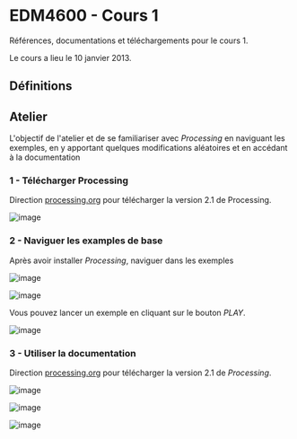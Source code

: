 EDM4600 - Cours 1
=======

Références, documentations et téléchargements pour le cours 1.

Le cours a lieu le 10 janvier 2013.

## Définitions



## Atelier

L'objectif de l'atelier et de se familiariser avec *Processing* en naviguant les exemples, en y apportant quelques modifications aléatoires et en accédant à la documentation

### 1 - Télécharger Processing

Direction [processing.org](http://processing.org/download/?processing) pour télécharger la version 2.1 de Processing.

![image](https://dl.dropboxusercontent.com/u/1052827/EDM4600/cours1%20-%20download.png)

### 2 - Naviguer les examples de base

Après avoir installer *Processing*, naviguer dans les exemples 

![image](https://dl.dropboxusercontent.com/u/1052827/EDM4600/cours1%20-%20examples%201.png)

![image](https://dl.dropboxusercontent.com/u/1052827/EDM4600/cours1%20-%20examples%202.png)

Vous pouvez lancer un exemple en cliquant sur le bouton *PLAY*.

![image](https://dl.dropboxusercontent.com/u/1052827/EDM4600/cours1%20-%20examples%203.png)

### 3 - Utiliser la documentation

Direction [processing.org](http://processing.org/download/?processing) pour télécharger la version 2.1 de *Processing*.

![image](https://dl.dropboxusercontent.com/u/1052827/EDM4600/cours1%20-%20download.png)

![image](https://dl.dropboxusercontent.com/u/1052827/EDM4600/cours1%20-%20download.png)

![image](https://dl.dropboxusercontent.com/u/1052827/EDM4600/cours1%20-%20download.png)
